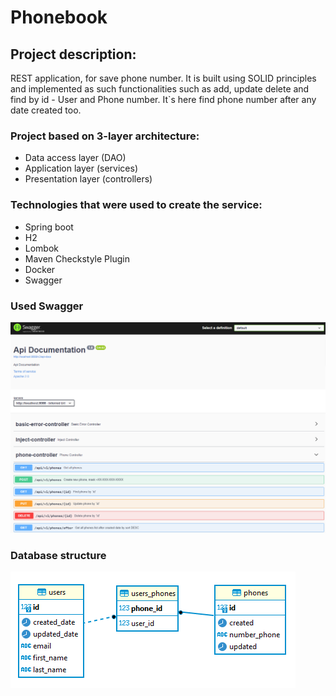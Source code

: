 # Phonebook
## Project description:
REST application, for save phone number. It is built using SOLID principles 
and implemented as such functionalities such as add, update delete and find by id - User and Phone number.
It`s here find phone number after any date created too.

### Project based on 3-layer architecture:
 - Data access layer (DAO)
 - Application layer (services)
 - Presentation layer (controllers)

### Technologies that were used to create the service:
 - Spring boot
 - H2
 - Lombok
 - Maven Checkstyle Plugin
 - Docker
 - Swagger

### Used Swagger
![](images/swagger.png)

### Database structure
![](images/database.png)